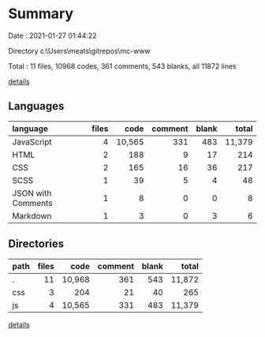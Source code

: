 # Summary

Date : 2021-01-27 01:44:22

Directory c:\Users\meats\gitrepos\mc-www

Total : 11 files,  10968 codes, 361 comments, 543 blanks, all 11872 lines

[details](details.md)

## Languages
| language | files | code | comment | blank | total |
| :--- | ---: | ---: | ---: | ---: | ---: |
| JavaScript | 4 | 10,565 | 331 | 483 | 11,379 |
| HTML | 2 | 188 | 9 | 17 | 214 |
| CSS | 2 | 165 | 16 | 36 | 217 |
| SCSS | 1 | 39 | 5 | 4 | 48 |
| JSON with Comments | 1 | 8 | 0 | 0 | 8 |
| Markdown | 1 | 3 | 0 | 3 | 6 |

## Directories
| path | files | code | comment | blank | total |
| :--- | ---: | ---: | ---: | ---: | ---: |
| . | 11 | 10,968 | 361 | 543 | 11,872 |
| css | 3 | 204 | 21 | 40 | 265 |
| js | 4 | 10,565 | 331 | 483 | 11,379 |

[details](details.md)